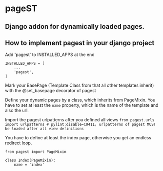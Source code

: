 # pageST
## Django addon for dynamically loaded pages.

## How to implement pagest in your django project

Add 'pagest' to INSTALLED_APPS at the end
```
INSTALLED_APPS = [
    ...
    'pagest',
]
```

Mark your BasePage (Template Class from that all other templates inherit) with the
@set_basepage decorator of pagest

Define your dynamic pages by a class, which inherits from PageMixin.
You have to set at least the `name` property, which is the name of the template and also the url.

Import the pagest urlpatterns after you defined all views
`from pagest.urls import urlpatterns # pylint:disable=C0411; urlpatterns of pagest MUST be loaded after all view definitions`

You have to define at least the index page, otherwise you get an endless redirect loop.
```
from pagest import PageMixin

class Index(PageMixin):
    name = 'index'
```
